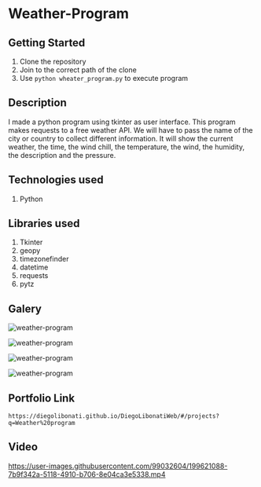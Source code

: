 # Weather-Program

## Getting Started

1. Clone the repository
2. Join to the correct path of the clone
3. Use `python wheater_program.py` to execute program

## Description

I made a python program using tkinter as user interface. This program makes requests to a free weather API. We will have to pass the name of the city or country to collect different information. It will show the current weather, the time, the wind chill, the temperature, the wind, the humidity, the description and the pressure.

## Technologies used

1. Python

## Libraries used

1. Tkinter
2. geopy
3. timezonefinder
4. datetime
5. requests
6. pytz

## Galery

![weather-program](https://raw.githubusercontent.com/DiegoLibonati/DiegoLibonatiWeb/main/data/projects/Python/Imagenes/weatherapppython-0.jpg)

![weather-program](https://raw.githubusercontent.com/DiegoLibonati/DiegoLibonatiWeb/main/data/projects/Python/Imagenes/weatherapppython-1.jpg)

![weather-program](https://raw.githubusercontent.com/DiegoLibonati/DiegoLibonatiWeb/main/data/projects/Python/Imagenes/weatherapppython-2.jpg)

![weather-program](https://raw.githubusercontent.com/DiegoLibonati/DiegoLibonatiWeb/main/data/projects/Python/Imagenes/weatherapppython-3.jpg)

## Portfolio Link

`https://diegolibonati.github.io/DiegoLibonatiWeb/#/projects?q=Weather%20program`

## Video


https://user-images.githubusercontent.com/99032604/199621088-7b9f342a-5118-4910-b706-8e04ca3e5338.mp4

